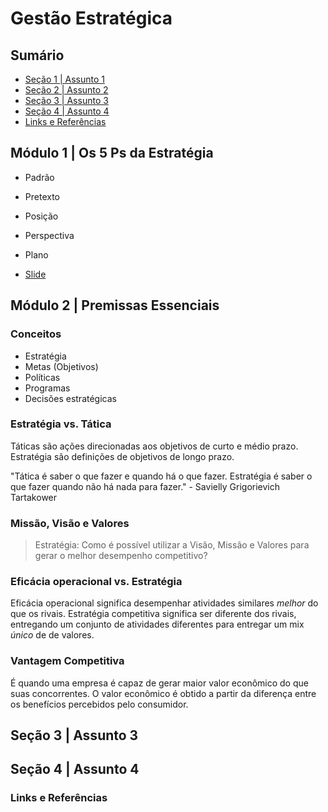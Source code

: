 # Gestão Estratégica 

## Sumário

- [Seção 1 | Assunto 1](#seção-1--assunto-1)
- [Seção 2 | Assunto 2](#seção-2--assunto-2)
- [Seção 3 | Assunto 3](#seção-3--assunto-3)
- [Seção 4 | Assunto 4](#seção-4--assunto-4)
- [Links e Referências](#links-e-referências)

## Módulo 1 | Os 5 Ps da Estratégia

- Padrão
- Pretexto
- Posição
- Perspectiva
- Plano

- [Slide](https://drive.google.com/file/d/1SJZKEakGh4A6F5-3KghLMhXzhjtnM_CE/view?usp=sharing)

## Módulo 2 | Premissas Essenciais

### Conceitos
- Estratégia
- Metas (Objetivos)
- Políticas
- Programas
- Decisões estratégicas

### Estratégia vs. Tática

Táticas são ações direcionadas aos objetivos de curto e médio prazo.
Estratégia são definições de objetivos de longo prazo.

"Tática é saber o que fazer e quando há o que fazer.
Estratégia é saber o que fazer quando não há nada para fazer." - Savielly Grigorievich Tartakower

### Missão, Visão e Valores

> Estratégia: Como é possível utilizar a Visão, Missão e Valores para gerar o melhor desempenho competitivo?

### Eficácia operacional vs. Estratégia

Eficácia operacional significa desempenhar atividades similares *melhor* do que os rivais. 
Estratégia competitiva significa ser diferente dos rivais, entregando um conjunto de atividades diferentes para entregar um mix *único* de de valores.

### Vantagem Competitiva

É quando uma empresa é capaz de gerar maior valor econômico do que suas concorrentes. O valor econômico é obtido a partir da diferença entre os benefícios percebidos pelo consumidor.

## Seção 3 | Assunto 3

## Seção 4 | Assunto 4

### Links e Referências